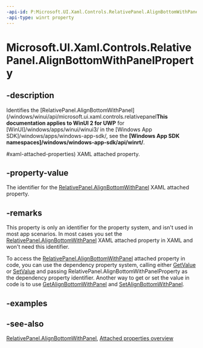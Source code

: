 ```yaml
---
-api-id: P:Microsoft.UI.Xaml.Controls.RelativePanel.AlignBottomWithPanelProperty
-api-type: winrt property
---
```


<!-- Property syntax
public Windows.UI.Xaml.DependencyProperty AlignBottomWithPanelProperty { get; }
-->

# Microsoft.UI.Xaml.Controls.RelativePanel.AlignBottomWithPanelProperty

## -description
Identifies the [RelativePanel.AlignBottomWithPanel](/windows/winui/api/microsoft.ui.xaml.controls.relativepanel**This documentation applies to WinUI 2 for UWP** for [WinUI]/windows/apps/winui/winui3/ in the [Windows App SDK]/windows/apps/windows-app-sdk/, see the **[Windows App SDK namespaces]/windows/windows-app-sdk/api/winrt/**.

#xaml-attached-properties) XAML attached property.

## -property-value
The identifier for the [RelativePanel.AlignBottomWithPanel](/windows/winui/api/microsoft.ui.xaml.controls.relativepanel#xaml-attached-properties) XAML attached property.

## -remarks
This property is only an identifier for the property system, and isn't used in most app scenarios. In most cases you set the [RelativePanel.AlignBottomWithPanel](/windows/winui/api/microsoft.ui.xaml.controls.relativepanel#xaml-attached-properties) XAML attached property in XAML and won't need this identifier.

To access the [RelativePanel.AlignBottomWithPanel](/windows/winui/api/microsoft.ui.xaml.controls.relativepanel#xaml-attached-properties) attached property in code, you can use the dependency property system, calling either [GetValue](/uwp/api/windows.ui.xaml.dependencyobject.getvalue(windows.ui.xaml.dependencyproperty)) or [SetValue](/uwp/api/windows.ui.xaml.dependencyobject.setvalue(windows.ui.xaml.dependencyproperty,system.object)) and passing RelativePanel.AlignBottomWithPanelProperty as the dependency property identifier. Another way to get or set the value in code is to use [GetAlignBottomWithPanel](relativepanel_getalignbottomwithpanel_585109783.md) and [SetAlignBottomWithPanel](relativepanel_setalignbottomwithpanel_155097123.md).

## -examples

## -see-also
[RelativePanel.AlignBottomWithPanel](/windows/winui/api/microsoft.ui.xaml.controls.relativepanel#xaml-attached-properties), [Attached properties overview](/windows/uwp/xaml-platform/attached-properties-overview)
